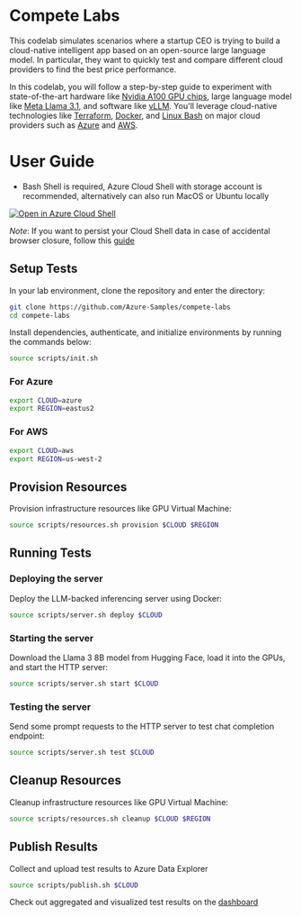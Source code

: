 # Compete Labs

This codelab simulates scenarios where a startup CEO is trying to build a cloud-native intelligent app based on an open-source large language model. In particular, they want to quickly test and compare different cloud providers to find the best price performance.

In this codelab, you will follow a step-by-step guide to experiment with state-of-the-art hardware like [Nvidia A100 GPU chips](https://www.nvidia.com/en-us/data-center/a100/), large language model like [Meta Llama 3.1](https://ai.meta.com/blog/meta-llama-3-1/), and software like [vLLM](https://github.com/vllm-project/vllm). You'll leverage cloud-native technologies like [Terraform](https://www.terraform.io/), [Docker](https://www.docker.com/), and [Linux Bash](https://www.gnu.org/software/bash/manual/bash.html) on major cloud providers such as [Azure](https://azure.microsoft.com/) and [AWS](https://aws.amazon.com/).

# User Guide

* Bash Shell is required, Azure Cloud Shell with storage account is recommended, alternatively can also run MacOS or Ubuntu locally

[![Open in Azure Cloud Shell](https://img.shields.io/badge/Azure%20Cloud%20Shell-Open-blue?logo=microsoft-azure)](https://ms.portal.azure.com/#cloudshell/)

*Note*: If you want to persist your Cloud Shell data in case of accidental browser closure, follow this [guide](/docs/mount_storage_account_on_cloud_shell.md)

## Setup Tests
In your lab environment, clone the repository and enter the directory:
```bash
git clone https://github.com/Azure-Samples/compete-labs
cd compete-labs
```

Install dependencies, authenticate, and initialize environments by running the commands below:
```bash
source scripts/init.sh
```

### For Azure
```bash
export CLOUD=azure
export REGION=eastus2
```

### For AWS
```bash
export CLOUD=aws
export REGION=us-west-2
```


## Provision Resources
Provision infrastructure resources like GPU Virtual Machine:
```bash
source scripts/resources.sh provision $CLOUD $REGION
```

## Running Tests

### Deploying the server
Deploy the LLM-backed inferencing server using Docker:
```bash
source scripts/server.sh deploy $CLOUD
```

### Starting the server
Download the Llama 3 8B model from Hugging Face, load it into the GPUs, and start the HTTP server:
```bash
source scripts/server.sh start $CLOUD
```

### Testing the server
Send some prompt requests to the HTTP server to test chat completion endpoint:
```bash
source scripts/server.sh test $CLOUD
```

## Cleanup Resources
Cleanup infrastructure resources like GPU Virtual Machine:
```bash
source scripts/resources.sh cleanup $CLOUD $REGION
```

## Publish Results
Collect and upload test results to Azure Data Explorer
```bash
source scripts/publish.sh $CLOUD
```
Check out aggregated and visualized test results on the [dashboard](https://dataexplorer.azure.com/dashboards/8a3e24d9-2907-40c3-a1ac-310ef4aeb608)
